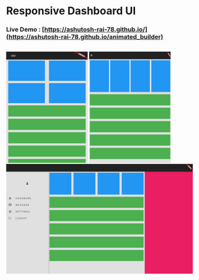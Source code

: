 # Responsive Dashboard UI
### **Live Demo** : [https://ashutosh-rai-78.github.io/](https://ashutosh-rai-78.github.io/animated_builder)

## 
<p float="left">
<img src="screenshots/S1.png" width="220"height="300">
<img src="screenshots/S2.png" width="220" height="300">

<img src="screenshots/S3.png" width="620">
</p>



